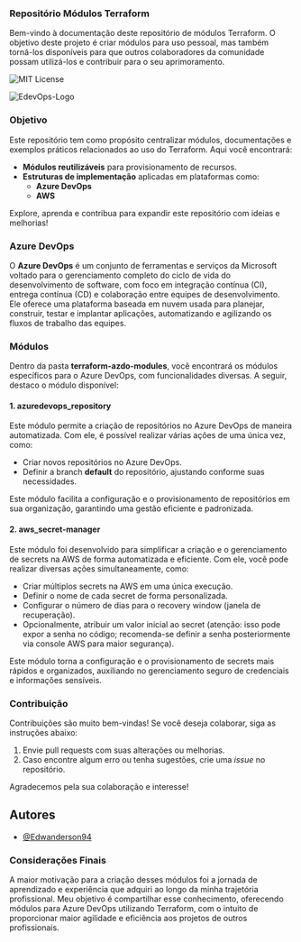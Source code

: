 
### Repositório Módulos Terraform

Bem-vindo à documentação deste repositório de módulos Terraform. O objetivo deste projeto é criar módulos para uso pessoal, mas também torná-los disponíveis para que outros colaboradores da comunidade possam utilizá-los e contribuir para o seu aprimoramento.

<p>
  <img src="https://img.shields.io/badge/License-MIT-green.svg" alt="MIT License" />
</p>

![EdevOps-Logo](https://i.imgur.com/LVpNbS0.png)

### Objetivo

Este repositório tem como propósito centralizar módulos, documentações e exemplos práticos relacionados ao uso do Terraform. Aqui você encontrará:

- **Módulos reutilizáveis** para provisionamento de recursos.
- **Estruturas de implementação** aplicadas em plataformas como:
  - **Azure DevOps**
  - **AWS**

Explore, aprenda e contribua para expandir este repositório com ideias e melhorias!

### Azure DevOps

O **Azure DevOps** é um conjunto de ferramentas e serviços da Microsoft voltado para o gerenciamento completo do ciclo de vida do desenvolvimento de software, com foco em integração contínua (CI), entrega contínua (CD) e colaboração entre equipes de desenvolvimento. Ele oferece uma plataforma baseada em nuvem usada para planejar, construir, testar e implantar aplicações, automatizando e agilizando os fluxos de trabalho das equipes.

### Módulos

Dentro da pasta **terraform-azdo-modules**, você encontrará os módulos específicos para o Azure DevOps, com funcionalidades diversas. A seguir, destaco o módulo disponível:

#### 1. **azuredevops_repository**

Este módulo permite a criação de repositórios no Azure DevOps de maneira automatizada. Com ele, é possível realizar várias ações de uma única vez, como:

- Criar novos repositórios no Azure DevOps.
- Definir a branch **default** do repositório, ajustando conforme suas necessidades.

Este módulo facilita a configuração e o provisionamento de repositórios em sua organização, garantindo uma gestão eficiente e padronizada.


#### 2. **aws_secret-manager**

Este módulo foi desenvolvido para simplificar a criação e o gerenciamento de secrets na AWS de forma automatizada e eficiente. Com ele, você pode realizar diversas ações simultaneamente, como:

- Criar múltiplos secrets na AWS em uma única execução.
- Definir o nome de cada secret de forma personalizada.
- Configurar o número de dias para o recovery window (janela de recuperação).
- Opcionalmente, atribuir um valor inicial ao secret (atenção: isso pode expor a senha no código; recomenda-se definir a senha posteriormente via console AWS para maior segurança).

Este módulo torna a configuração e o provisionamento de secrets mais rápidos e organizados, auxiliando no gerenciamento seguro de credenciais e informações sensíveis.

### Contribuição

Contribuições são muito bem-vindas! Se você deseja colaborar, siga as instruções abaixo:

1. Envie pull requests com suas alterações ou melhorias.
2. Caso encontre algum erro ou tenha sugestões, crie uma *issue* no repositório.

Agradecemos pela sua colaboração e interesse!

## Autores

- [@Edwanderson94](https://github.com/Edwanderson94)


### Considerações Finais

A maior motivação para a criação desses módulos foi a jornada de aprendizado e experiência que adquiri ao longo da minha trajetória profissional. Meu objetivo é compartilhar esse conhecimento, oferecendo módulos para Azure DevOps utilizando Terraform, com o intuito de proporcionar maior agilidade e eficiência aos projetos de outros profissionais.